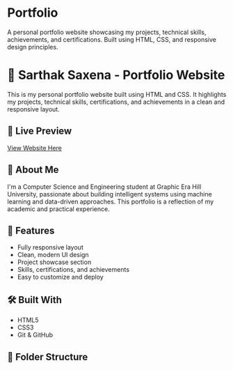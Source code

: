 # Portfolio
A personal portfolio website showcasing my projects, technical skills, achievements, and certifications. Built using HTML, CSS, and responsive design principles.
# 💼 Sarthak Saxena - Portfolio Website

This is my personal portfolio website built using HTML and CSS. It highlights my projects, technical skills, certifications, and achievements in a clean and responsive layout.

## 🔗 Live Preview

[View Website Here](#) <!-- Add your live link here (e.g., GitHub Pages, Netlify, Vercel) -->

## 🧠 About Me

I'm a Computer Science and Engineering student at Graphic Era Hill University, passionate about building intelligent systems using machine learning and data-driven approaches. This portfolio is a reflection of my academic and practical experience.

## 🚀 Features

- Fully responsive layout
- Clean, modern UI design
- Project showcase section
- Skills, certifications, and achievements
- Easy to customize and deploy

## 🛠️ Built With

- HTML5
- CSS3
- Git & GitHub

## 📁 Folder Structure

